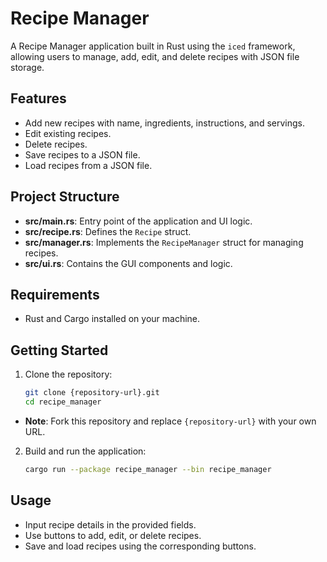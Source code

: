 # Recipe Manager

A Recipe Manager application built in Rust using the `iced` framework, allowing users to manage, add, edit, and delete recipes with JSON file storage.

## Features

- Add new recipes with name, ingredients, instructions, and servings.
- Edit existing recipes.
- Delete recipes.
- Save recipes to a JSON file.
- Load recipes from a JSON file.

## Project Structure

- **src/main.rs**: Entry point of the application and UI logic.
- **src/recipe.rs**: Defines the `Recipe` struct.
- **src/manager.rs**: Implements the `RecipeManager` struct for managing recipes.
- **src/ui.rs**: Contains the GUI components and logic.

## Requirements

- Rust and Cargo installed on your machine.

## Getting Started

1. Clone the repository:
   ```bash
   git clone {repository-url}.git
   cd recipe_manager
- **Note**: Fork this repository and replace `{repository-url}` with your own URL.
2. Build and run the application:

    ```bash
    cargo run --package recipe_manager --bin recipe_manager
## Usage
- Input recipe details in the provided fields.
- Use buttons to add, edit, or delete recipes.
- Save and load recipes using the corresponding buttons.
